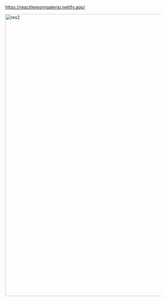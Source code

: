 https://reactileresimgalerisi.netlify.app/

<img width="913" alt="res2" src="https://user-images.githubusercontent.com/96357374/214280225-16f288ea-f9d5-4362-b9ca-9f214447e41b.png">

